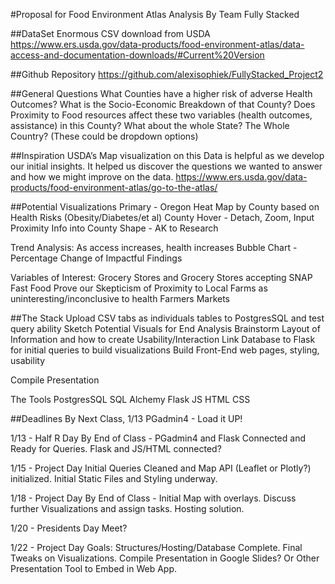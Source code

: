 #Proposal for Food Environment Atlas Analysis
By Team Fully Stacked

##DataSet
Enormous CSV download from USDA
https://www.ers.usda.gov/data-products/food-environment-atlas/data-access-and-documentation-downloads/#Current%20Version

##Github Repository
https://github.com/alexisophiek/FullyStacked_Project2


##General Questions
What Counties have a higher risk of adverse Health Outcomes?
What is the Socio-Economic Breakdown of that County?
Does Proximity to Food resources affect these two variables (health outcomes, assistance) in this County?  What about the whole State? The Whole Country? (These could be dropdown options)

##Inspiration
USDA’s Map visualization on this Data is helpful as we develop our initial insights.  It helped us discover the questions we wanted to answer and how we might improve on the data.
https://www.ers.usda.gov/data-products/food-environment-atlas/go-to-the-atlas/

##Potential Visualizations
Primary - Oregon Heat Map by County based on Health Risks (Obesity/Diabetes/et al)
County Hover - Detach, Zoom, Input Proximity Info into County Shape - AK to Research

Trend Analysis: As access increases, health increases
Bubble Chart - Percentage Change of Impactful Findings

Variables of Interest:
Grocery Stores and Grocery Stores accepting SNAP
Fast Food
Prove our Skepticism of Proximity to Local Farms as uninteresting/inconclusive to health
Farmers Markets

##The Stack
Upload CSV tabs as individuals tables to PostgresSQL and test query ability
Sketch Potential Visuals for End Analysis
Brainstorm Layout of Information and how to create Usability/Interaction
Link Database to Flask for initial queries to build visualizations
Build Front-End web pages, styling, usability

Compile Presentation

The Tools
PostgresSQL
SQL Alchemy
Flask
JS
HTML
CSS

##Deadlines
By Next Class, 1/13
PGadmin4 - Load it UP!

1/13 - Half R Day 
By End of Class - PGadmin4 and Flask Connected and Ready for Queries.  Flask and JS/HTML connected?

1/15 - Project Day
Initial Queries Cleaned and Map API (Leaflet or Plotly?) initialized.
Initial Static Files and Styling underway.


1/18 - Project Day
By End of Class - Initial Map with overlays.  Discuss further Visualizations and assign tasks. 
Hosting solution.

1/20 - Presidents Day
Meet?

1/22 - Project Day
Goals: Structures/Hosting/Database Complete. Final Tweaks on Visualizations. Compile Presentation in Google Slides? Or Other Presentation Tool to Embed in Web App.



